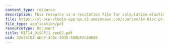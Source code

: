 ```yaml
---
content_type: resource
description: This resource is a recitation file for calculation elasticities.
file: https://ol-ocw-studio-app-qa.s3.amazonaws.com/courses/14-01sc-principles-of-microeconomics-fall-2011/32e74182abe73c0c2035508b67c2d040_MIT14_01SCF11_rec02.pdf
file_type: application/pdf
resourcetype: Document
title: MIT14_01SCF11_rec02.pdf
uid: 32e74182-abe7-3c0c-2035-508b67c2d040
---
```

